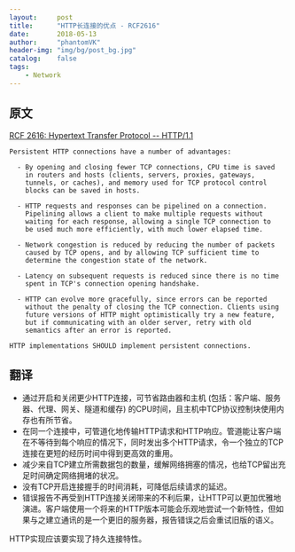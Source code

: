 ```yaml
---
layout:     post
title:      "HTTP长连接的优点 - RCF2616"
date:       2018-05-13
author:     "phantomVK"
header-img: "img/bg/post_bg.jpg"
catalog:    false
tags:
    - Network
---
```




## 原文

[RCF 2616: Hypertext Transfer Protocol -- HTTP/1.1](https://tools.ietf.org/html/rfc2616#section-8.1.1)

```
Persistent HTTP connections have a number of advantages:

  - By opening and closing fewer TCP connections, CPU time is saved
    in routers and hosts (clients, servers, proxies, gateways,
    tunnels, or caches), and memory used for TCP protocol control
    blocks can be saved in hosts.

  - HTTP requests and responses can be pipelined on a connection.
    Pipelining allows a client to make multiple requests without
    waiting for each response, allowing a single TCP connection to
    be used much more efficiently, with much lower elapsed time.

  - Network congestion is reduced by reducing the number of packets
    caused by TCP opens, and by allowing TCP sufficient time to
    determine the congestion state of the network.

  - Latency on subsequent requests is reduced since there is no time
    spent in TCP's connection opening handshake.

  - HTTP can evolve more gracefully, since errors can be reported
    without the penalty of closing the TCP connection. Clients using
    future versions of HTTP might optimistically try a new feature,
    but if communicating with an older server, retry with old
    semantics after an error is reported.

HTTP implementations SHOULD implement persistent connections.
```

## 翻译

- 通过开启和关闭更少HTTP连接，可节省路由器和主机 (包括：客户端、服务器、代理、网关、隧道和缓存) 的CPU时间，且主机中TCP协议控制块使用内存也有所节省。
- 在同一个连接中，可管道化地传输HTTP请求和HTTP响应。管道能让客户端在不等待到每个响应的情况下，同时发出多个HTTP请求，令一个独立的TCP连接在更短的经历时间中得到更高效的重用。
- 减少来自TCP建立所需数据包的数量，缓解网络拥塞的情况，也给TCP留出充足时间确定网络拥堵的状况。
- 没有TCP开启连接握手的时间消耗，可降低后续请求的延迟。
- 错误报告不再受到HTTP连接关闭带来的不利后果，让HTTP可以更加优雅地演进。客户端使用一个将来的HTTP版本可能会乐观地尝试一个新特性，但如果与之建立通讯的是一个更旧的服务器，报告错误之后会重试旧版的语义。

HTTP实现应该要实现了持久连接特性。